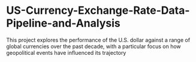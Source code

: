 # US-Currency-Exchange-Rate-Data-Pipeline-and-Analysis
This project explores the performance of the U.S. dollar against a range of global currencies over the past decade, with a particular focus on how geopolitical events have influenced its trajectory
